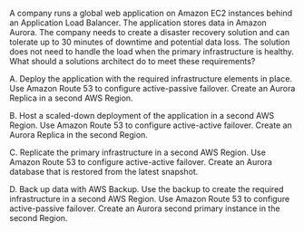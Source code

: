 A company runs a global web application on Amazon EC2 instances behind an Application Load Balancer. The application stores data in Amazon Aurora. The company needs to create a disaster recovery solution and can tolerate up to 30 minutes of downtime and potential data loss. The solution does not need to handle the load when the primary infrastructure is healthy. What should a solutions architect do to meet these requirements? 

A. Deploy the application with the required infrastructure elements in place. Use Amazon Route 53 to configure active-passive failover. Create an Aurora Replica in a second AWS Region. 

B. Host a scaled-down deployment of the application in a second AWS Region. Use Amazon Route 53 to configure active-active failover. Create an Aurora Replica in the second Region. 

C. Replicate the primary infrastructure in a second AWS Region. Use Amazon Route 53 to configure active-active failover. Create an Aurora database that is restored from the latest snapshot. 

D. Back up data with AWS Backup. Use the backup to create the required infrastructure in a second AWS Region. Use Amazon Route 53 to configure active-passive failover. Create an Aurora second primary instance in the second Region.